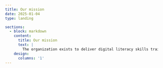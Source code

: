 ```yaml
---
title: Our mission
date: 2025-01-04
type: landing

sections:
  - block: markdown
    content:
      title: Our mission
      text: |
        The organization exists to deliver digital literacy skills trainings; free, affordable reliable secure access to the unconnected communities in south Sudan.
    design:
      columns: '1'
---
```

